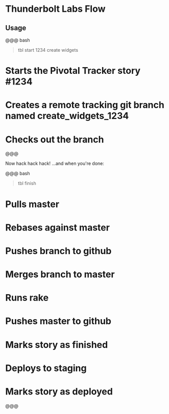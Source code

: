 # Thunderbolt Labs Flow

## Usage

@@@ bash
> tbl start 1234 create widgets
# Starts the Pivotal Tracker story #1234
# Creates a remote tracking git branch named create_widgets_1234
# Checks out the branch
@@@

Now hack hack hack!  ...and when you're done:

@@@ bash
> tbl finish
# Pulls master
# Rebases against master
# Pushes branch to github
# Merges branch to master
# Runs rake
# Pushes master to github
# Marks story as finished
# Deploys to staging
# Marks story as deployed
@@@

